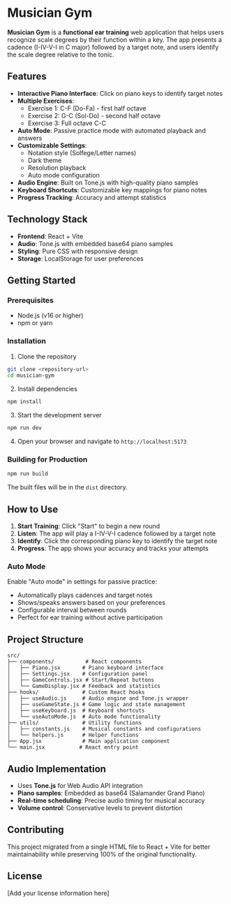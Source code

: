 # Musician Gym

**Musician Gym** is a **functional ear training** web application that helps users recognize scale degrees by their function within a key. The app presents a cadence (I-IV-V-I in C major) followed by a target note, and users identify the scale degree relative to the tonic.

## Features

- **Interactive Piano Interface**: Click on piano keys to identify target notes
- **Multiple Exercises**: 
  - Exercise 1: C-F (Do-Fa) - first half octave
  - Exercise 2: G-C (Sol-Do) - second half octave  
  - Exercise 3: Full octave C-C
- **Auto Mode**: Passive practice mode with automated playback and answers
- **Customizable Settings**:
  - Notation style (Solfege/Letter names)
  - Dark theme
  - Resolution playback
  - Auto mode configuration
- **Audio Engine**: Built on Tone.js with high-quality piano samples
- **Keyboard Shortcuts**: Customizable key mappings for piano notes
- **Progress Tracking**: Accuracy and attempt statistics

## Technology Stack

- **Frontend**: React + Vite
- **Audio**: Tone.js with embedded base64 piano samples
- **Styling**: Pure CSS with responsive design
- **Storage**: LocalStorage for user preferences

## Getting Started

### Prerequisites
- Node.js (v16 or higher)
- npm or yarn

### Installation

1. Clone the repository
```bash
git clone <repository-url>
cd musician-gym
```

2. Install dependencies
```bash
npm install
```

3. Start the development server
```bash
npm run dev
```

4. Open your browser and navigate to `http://localhost:5173`

### Building for Production

```bash
npm run build
```

The built files will be in the `dist` directory.

## How to Use

1. **Start Training**: Click "Start" to begin a new round
2. **Listen**: The app will play a I-IV-V-I cadence followed by a target note
3. **Identify**: Click the corresponding piano key to identify the target note
4. **Progress**: The app shows your accuracy and tracks your attempts

### Auto Mode

Enable "Auto mode" in settings for passive practice:
- Automatically plays cadences and target notes
- Shows/speaks answers based on your preferences  
- Configurable interval between rounds
- Perfect for ear training without active participation

## Project Structure

```
src/
├── components/          # React components
│   ├── Piano.jsx       # Piano keyboard interface
│   ├── Settings.jsx    # Configuration panel
│   ├── GameControls.jsx # Start/Repeat buttons
│   └── GameDisplay.jsx # Feedback and statistics
├── hooks/              # Custom React hooks
│   ├── useAudio.js     # Audio engine and Tone.js wrapper
│   ├── useGameState.js # Game logic and state management
│   ├── useKeyboard.js  # Keyboard shortcuts
│   └── useAutoMode.js  # Auto mode functionality
├── utils/              # Utility functions
│   ├── constants.js    # Musical constants and configurations
│   └── helpers.js      # Helper functions
├── App.jsx             # Main application component
└── main.jsx           # React entry point
```

## Audio Implementation

- Uses **Tone.js** for Web Audio API integration
- **Piano samples**: Embedded as base64 (Salamander Grand Piano)
- **Real-time scheduling**: Precise audio timing for musical accuracy
- **Volume control**: Conservative levels to prevent distortion

## Contributing

This project migrated from a single HTML file to React + Vite for better maintainability while preserving 100% of the original functionality.

## License

[Add your license information here]